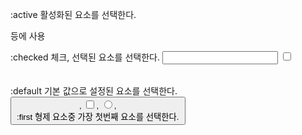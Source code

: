 :active
활성화된 요소를 선택한다.
<a> <form> 등에 사용

:checked
체크, 선택된 요소를 선택한다.
<input type="redio"> <input type="checkbox"> <option> 

:default
기본 값으로 설정된 요소를 선택한다.
<button>, <input type="checkbox">, <input type="radio">, <option>

:first
형제 요소중 가장 첫번째 요소를 선택한다.
